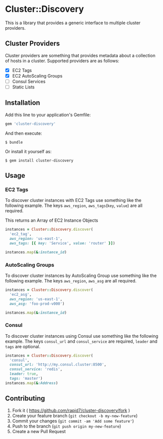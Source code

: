 # Cluster::Discovery

This is a library that provides a generic interface to multiple cluster providers.

## Cluster Providers
Cluster providers are something that provides metadata about a collection of hosts in a cluster.  Supported providers are as follows:

* [x] EC2 Tags
* [x] EC2 AutoScaling Groups
* [ ] Consul Services
* [ ] Static Lists

## Installation

Add this line to your application's Gemfile:

```ruby
gem 'cluster-discovery'
```

And then execute:

    $ bundle

Or install it yourself as:

    $ gem install cluster-discovery

## Usage

### EC2 Tags

To discover cluster instances with EC2 Tags use something like the following example.  The keys `aws_region`, `aws_tags`(`key`, `value`) are all required.

This returns an Array of EC2 Instance Objects

```ruby
instances = Cluster::Discovery.discover(
  'ec2_tag',
  aws_region: 'us-east-1',
  aws_tags: [{ key: 'Service', value: 'router' }])

instances.map(&:instance_id)
```

### AutoScaling Groups

To discover cluster instances by AutoScaling Group use something like the following example.  The keys `aws_region`, `aws_asg` are all required.

```ruby
instances = Cluster::Discovery.discover(
  'ec2_asg',
  aws_region: 'us-east-1',
  aws_asg: 'foo-prod-v000')

instances.map(&:instance_id)
```

### Consul

To discover cluster instances using Consul use something like the following example. The keys `consul_url` and `consul_service` are required, `leader` and `tags` are optional.

```ruby
instances = Cluster::Discovery.discover(
  'consul',
  consul_url: 'http://my.consul.cluster:8500',
  consul_service: 'redis',
  leader: true,
  tags: 'master')
instances.map(&:Address)
```

## Contributing

1. Fork it ( https://github.com/rapid7/cluster-discovery/fork )
2. Create your feature branch (`git checkout -b my-new-feature`)
3. Commit your changes (`git commit -am 'Add some feature'`)
4. Push to the branch (`git push origin my-new-feature`)
5. Create a new Pull Request
